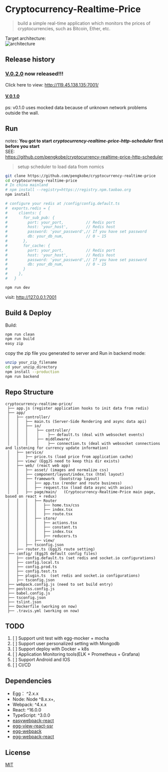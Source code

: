 # Cryptocurrency-Realtime-Price

> build a simple real-time application which monitors the prices of cryptocurrencies, such as Bitcoin, Ether, etc.  

Target architecture:  
![architecture](http://processon.com/chart_image/625a90a86376891e0fe51a07.png)

## Release history

### **[V.0.2.0](https://github.com/pengkobe/cryptocurrency-realtime-price/releases/tag/v0.2.0) now released!!!**
Click here to view: http://119.45.138.135:7001/

#### [V.0.1.0](https://github.com/pengkobe/cryptocurrency-realtime-price/releases/tag/v0.1.0)
ps: v0.1.0 uses mocked data because of unknown network problems outside the wall.

## Run

notes: **You got to start *cryptocurrency-realtime-price-http-scheduler*  first before you start**  
SEE:  
https://github.com/pengkobe/cryptocurrency-realtime-price-http-scheduler
> setup scheduler to load data from nomics

```bash
git clone https://github.com/pengkobe/cryptocurrency-realtime-price
cd cryptocurrency-realtime-price
# In china mainland
# npm install --registry=https://registry.npm.taobao.org
npm install

# configure your redis at /config/config.default.ts
#  exports.redis = {
#     clients: {
#       for_sub_pub: {
#         port: your_port,          // Redis port
#         host: 'your_host',        // Redis host
#         password: 'your_password',// If you have set password
#         db: your_db_num,          // 0 ~ 15
#       },
#       for_cache: {
#         port: your_port,          // Redis port
#         host: 'your_host',        // Redis host
#         password: 'your_password',// If you have set password
#         db: your_db_num,          // 0 ~ 15
#       }
#     },
#   }

npm run dev
```

visit: http://127.0.0.1:7001


## Build & Deploy

Build:
```bash
npm run clean
npm run build
easy zip
```

copy the zip file you generated to server and Run in backend mode:
```bash
unzip your_zip_filename
cd your_unzip_directory
npm install --production
npm run backend
```

## Repo Structure

```
cryptocurrency-realtime-price/
 ├── app.js (register application hooks to init data from redis)
 ├── app/
 │   ├── controller/
 │   │   ├── main.ts (Server-Side Rendering and async data api)
 │   │   ├── io/
 │   │   │    ├── controller/
 │   │   │    │    ├── default.ts (deal with websocket events)
 │   │   │    ├── middleware/
 │   │   │    │    ├── connection.ts (deal with websocket connections and listening for currency update information)
 │   ├── service/
 │   │   ├── price.ts (load price from application cache)
 │   ├── view/ (EggJS need to keep this dir exists)
 │   ├── web/ (react web app)
 │   │   ├── asset/ (images and normalize css)
 │   │   ├── component/layout/index.tsx (html layout)
 │   │   ├── framework  (bootstrap layout)
 │   │   │   ├── app.tsx (render and route business)
 │   │   │   ├── request.tsx (load data async with axios)
 │   │   ├── page/main/   (Cryptocurrency-Realtime-Price main page, based on react + redux)
 │   │   │   ├── Router
 │   │   │   │   ├── home.tsx/css
 │   │   │   │   ├── index.tsx
 │   │   │   │   ├── route.tsx
 │   │   │   ├── store/
 │   │   │   │   ├── actions.tsx
 │   │   │   │   ├── constant.ts
 │   │   │   │   ├── index.tsx
 │   │   │   │   ├── reducers.ts
 │   │   │   ├── view/
 │   │   ├── tsconfig.json
 │   ├── router.ts (EggJS route setting)
 ├── config/ (EggJS default config files)
 │   ├── config.default.ts (set redis and socket.io configurations)
 │   ├── config.local.ts
 │   ├── config.prod.ts
 │   ├── config.test.ts
 │   ├── plugin.ts  (set redis and socket.io configurations)
 │   ├── tsconfig.json
 ├── webpack.config.js (need to set build entry)
 ├── postcss.config.js
 ├── babel.config.js
 ├── tsconfig.json
 ├── tslint.json
 ├── Dockerfile (working on now)
 ├── .travis.yml (working on now)
```

## TODO

1. [ ] Support unit test with egg-mocker + mocha
2. [ ] Support user personalized setting with Mongodb
3. [ ] Support deploy with Docker + k8s
4. [ ] Application Monitoring tools(ELK + Prometheus + Grafana)
5. [ ] Support Android and IOS
6. [ ] CI/CD

## Dependencies

- Egg： ^2.x.x
- Node: Node ^8.x.x+,
- Webpack: ^4.x.x
- React: ^16.0.0
- TypeScript: ^3.0.0
- [easywebpack-react](https://github.com/hubcarl/easywebpack)
- [egg-view-react-ssr](https://github.com/hubcarl/egg-view-react-ssr) 
- [egg-webpack](https://github.com/hubcarl/egg-webpack) 
- [egg-webpack-react](https://github.com/hubcarl/egg-webpack-react)

## License

[MIT](LICENSE)
